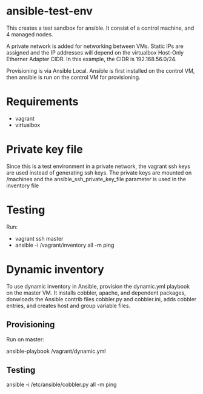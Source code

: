 # ansible-test-env

This creates a test sandbox for ansible. It consist of a control machine, and 4 managed
nodes. 

A private network is added for networking between VMs. Static IPs are assigned and the IP
addresses will depend on the virtualbox Host-Only Etherner Adapter CIDR. In this example, the
CIDR is 192.168.56.0/24.

Provisioning is via Ansible Local.  Ansible is first installed on the control VM,
then ansible is run on the control VM for provisioning.

# Requirements

+ vagrant
+ virtualbox

# Private key file

Since this is a test environment in a private network, the vagrant ssh keys are used instead of
generating ssh keys. The private keys are mounted on /machines and the ansible_ssh_private_key_file
parameter is used in the inventory file

# Testing

Run:
+ vagrant ssh master
+ ansible -i /vagrant/inventory all -m ping

# Dynamic inventory

To use dynamic inventory in Ansible, provision the dynamic.yml playbook on the master VM.
It installs cobbler, apache, and dependent packages, donwloads the Ansible contrib files 
cobbler.py and cobbler.ini, adds cobbler entries, and creates host and group variable files.

## Provisioning

Run on master:

ansible-playbook /vagrant/dynamic.yml

## Testing

ansible -i /etc/ansible/cobbler.py all -m ping

